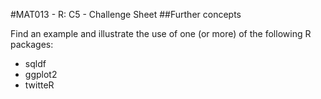 #MAT013 - R: C5 - Challenge Sheet
##Further concepts

Find an example and illustrate the use of one (or more) of the following R packages:

- sqldf
- ggplot2
- twitteR

